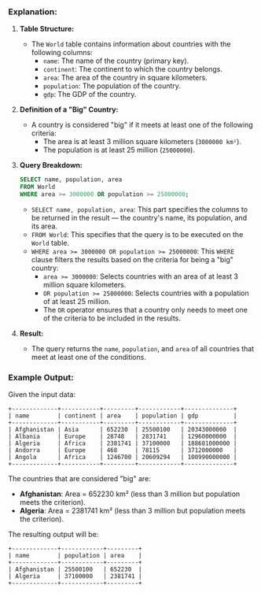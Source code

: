 ### Explanation:

1. **Table Structure:**
   - The `World` table contains information about countries with the following columns:
     - `name`: The name of the country (primary key).
     - `continent`: The continent to which the country belongs.
     - `area`: The area of the country in square kilometers.
     - `population`: The population of the country.
     - `gdp`: The GDP of the country.

2. **Definition of a "Big" Country:**
   - A country is considered "big" if it meets at least one of the following criteria:
     - The area is at least 3 million square kilometers (`3000000 km²`).
     - The population is at least 25 million (`25000000`).

3. **Query Breakdown:**

   ```sql
   SELECT name, population, area
   FROM World
   WHERE area >= 3000000 OR population >= 25000000;
   ```

   - `SELECT name, population, area`: This part specifies the columns to be returned in the result — the country's name, its population, and its area.
   - `FROM World`: This specifies that the query is to be executed on the `World` table.
   - `WHERE area >= 3000000 OR population >= 25000000`: This `WHERE` clause filters the results based on the criteria for being a "big" country:
     - `area >= 3000000`: Selects countries with an area of at least 3 million square kilometers.
     - `OR population >= 25000000`: Selects countries with a population of at least 25 million.
     - The `OR` operator ensures that a country only needs to meet one of the criteria to be included in the results.

4. **Result:**
   - The query returns the `name`, `population`, and `area` of all countries that meet at least one of the conditions.

### Example Output:

Given the input data:

```
+-------------+-----------+---------+------------+--------------+
| name        | continent | area    | population | gdp          |
+-------------+-----------+---------+------------+--------------+
| Afghanistan | Asia      | 652230  | 25500100   | 20343000000  |
| Albania     | Europe    | 28748   | 2831741    | 12960000000  |
| Algeria     | Africa    | 2381741 | 37100000   | 188681000000 |
| Andorra     | Europe    | 468     | 78115      | 3712000000   |
| Angola      | Africa    | 1246700 | 20609294   | 100990000000 |
+-------------+-----------+---------+------------+--------------+
```

The countries that are considered "big" are:
- **Afghanistan**: Area = 652230 km² (less than 3 million but population meets the criterion).
- **Algeria**: Area = 2381741 km² (less than 3 million but population meets the criterion).

The resulting output will be:

```
+-------------+------------+---------+
| name        | population | area    |
+-------------+------------+---------+
| Afghanistan | 25500100   | 652230  |
| Algeria     | 37100000   | 2381741 |
+-------------+------------+---------+
```
